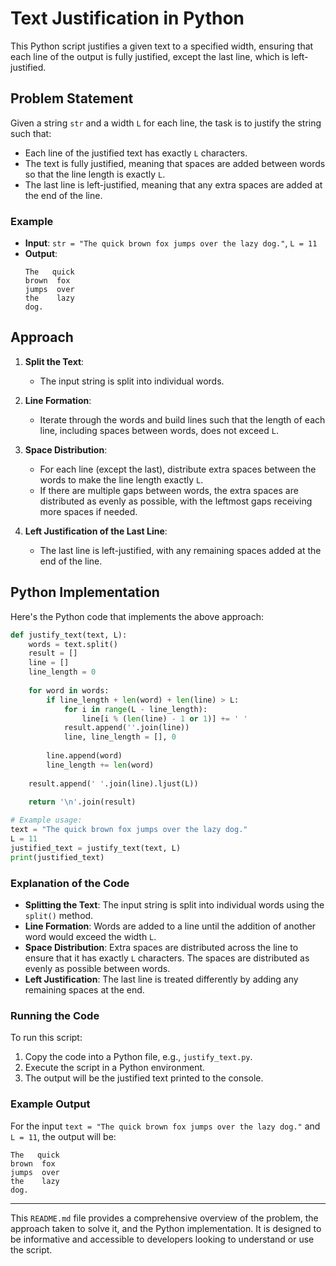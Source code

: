 
# Text Justification in Python

This Python script justifies a given text to a specified width, ensuring that each line of the output is fully justified, except the last line, which is left-justified.

## Problem Statement

Given a string `str` and a width `L` for each line, the task is to justify the string such that:
- Each line of the justified text has exactly `L` characters.
- The text is fully justified, meaning that spaces are added between words so that the line length is exactly `L`.
- The last line is left-justified, meaning that any extra spaces are added at the end of the line.

### Example

- **Input**: `str = "The quick brown fox jumps over the lazy dog."`, `L = 11`
- **Output**:
  ```
  The   quick
  brown  fox
  jumps  over
  the    lazy
  dog.      
  ```

## Approach

1. **Split the Text**:
   - The input string is split into individual words.

2. **Line Formation**:
   - Iterate through the words and build lines such that the length of each line, including spaces between words, does not exceed `L`.

3. **Space Distribution**:
   - For each line (except the last), distribute extra spaces between the words to make the line length exactly `L`.
   - If there are multiple gaps between words, the extra spaces are distributed as evenly as possible, with the leftmost gaps receiving more spaces if needed.

4. **Left Justification of the Last Line**:
   - The last line is left-justified, with any remaining spaces added at the end of the line.

## Python Implementation

Here's the Python code that implements the above approach:

```python
def justify_text(text, L):
    words = text.split()
    result = []
    line = []
    line_length = 0
    
    for word in words:
        if line_length + len(word) + len(line) > L:
            for i in range(L - line_length):
                line[i % (len(line) - 1 or 1)] += ' '
            result.append(''.join(line))
            line, line_length = [], 0
        
        line.append(word)
        line_length += len(word)
    
    result.append(' '.join(line).ljust(L))
    
    return '\n'.join(result)

# Example usage:
text = "The quick brown fox jumps over the lazy dog."
L = 11
justified_text = justify_text(text, L)
print(justified_text)
```

### Explanation of the Code

- **Splitting the Text**: The input string is split into individual words using the `split()` method.
- **Line Formation**: Words are added to a line until the addition of another word would exceed the width `L`.
- **Space Distribution**: Extra spaces are distributed across the line to ensure that it has exactly `L` characters. The spaces are distributed as evenly as possible between words.
- **Left Justification**: The last line is treated differently by adding any remaining spaces at the end.

### Running the Code

To run this script:
1. Copy the code into a Python file, e.g., `justify_text.py`.
2. Execute the script in a Python environment.
3. The output will be the justified text printed to the console.

### Example Output

For the input `text = "The quick brown fox jumps over the lazy dog."` and `L = 11`, the output will be:

```
The   quick
brown  fox
jumps  over
the    lazy
dog.      
```

---

This `README.md` file provides a comprehensive overview of the problem, the approach taken to solve it, and the Python implementation. It is designed to be informative and accessible to developers looking to understand or use the script.
